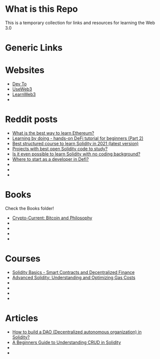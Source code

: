 # What is this Repo

This is a temporary collection for links and resources for learning the Web 3.0 

# Generic Links
# Websites
- [Dev To](https://dev.to/)
- [UseWeb3](https://www.useweb3.xyz/)
- [LearnWeb3](https://www.learnweb3.io/)
- []()

# Reddit posts 
-  [What is the best way to learn Ethereum?
](https://www.reddit.com/r/ethereum/comments/pslc3b/what_is_the_best_way_to_learn_ethereum/)
- [Learning by doing - hands-on DeFi tutorial for beginners (Part 2)
](https://www.reddit.com/r/ethereum/comments/rodn0x/learning_by_doing_handson_defi_tutorial_for/)
- [Best structured course to learn Solidity in 2021 (latest version)
](https://www.reddit.com/r/ethdev/comments/owvhr1/best_structured_course_to_learn_solidity_in_2021/)
- [Projects with best open Solidity code to study?
](https://www.reddit.com/r/defi/comments/p14wet/projects_with_best_open_solidity_code_to_study/)
- [Is it even possible to learn Solidity with no coding background?
](https://www.reddit.com/r/ethdev/comments/thpxzo/is_it_even_possible_to_learn_solidity_with_no/)
- [Where to start as a developer in Defi?
](https://www.reddit.com/r/defi/comments/talcei/where_to_start_as_a_developer_in_defi/)
- []()
- []()
- []()


# Books

Check the Books folder!

- [Crypto-Current: Bitcoin and Philosophy
](https://etscrivner.github.io/cryptocurrent/)
- []()
- []()
- []()
- []()

# Courses 
- [Solidity Basics - Smart Contracts and Decentralized Finance](https://www.youtube.com/watch?v=3wb-tnMcTFU&list=PLoVRRjQbqYFyV6DQtoNlCbnp3QrvSITPi&ab_channel=CenterforInnovativeFinance)
- [Advanced Solidity: Understanding and Optimizing Gas Costs](https://www.udemy.com/course/advanced-solidity-understanding-and-optimizing-gas-costs/?couponCode=4049566DE95C58953640)
- []()
- []()
- []()
- []()

# Articles
- [How to build a DAO (Decentralized autonomous organization) in Solidity?
](https://blog.blockmagnates.com/how-to-build-a-dao-decentralized-autonomous-organization-in-solidity-af1cf900d95d)
- [A Beginners Guide to Understanding CRUD in Solidity
](https://blog.blockmagnates.com/a-beginners-guide-to-understanding-crud-in-solidity-db70d90084ed)
- []()
- []()